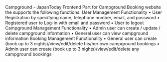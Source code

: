Campground - JapanToday
Frontend Part for Campground Booking website the supports the following functions:
User Management Functionality
• User Registration by specifying name, telephone number, email, and password
• Registered user to Log-in with email and password
• User to logout
Campground Management Functionality
• Admin user can create / update / delete campground information
• General user can view campground information
Booking Management Functionality
• General user can create (book up to 3 nights)/view/edit/delete his/her own campground
bookings
• Admin user can create (book up to 3 nights)/view/edit/delete any campground bookings
